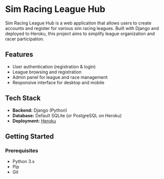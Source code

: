 # Sim Racing League Hub

Sim Racing League Hub is a web application that allows users to create accounts and register for various sim racing leagues. Built with Django and deployed to Heroku, this project aims to simplify league organization and racer participation.

## Features

- User authentication (registration & login)
- League browsing and registration
- Admin panel for league and race management
- Responsive interface for desktop and mobile

## Tech Stack

- **Backend:** Django (Python)
- **Database:** Default SQLite (or PostgreSQL on Heroku)
- **Deployment:** [Heroku](https://www.heroku.com/)

## Getting Started

### Prerequisites

- Python 3.x
- Pip
- Git

